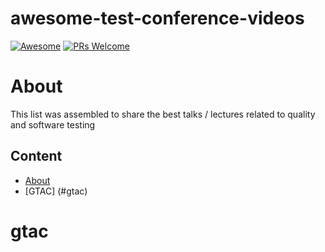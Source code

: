 # awesome-test-conference-videos

[![Awesome](https://cdn.rawgit.com/sindresorhus/awesome/d7305f38d29fed78fa85652e3a63e154dd8e8829/media/badge.svg)](https://github.com/sindresorhus/awesome)
[![PRs Welcome](https://img.shields.io/badge/PRs-welcome-brightgreen.svg)](http://makeapullrequest.com)


# About
This list was assembled to share the best talks / lectures related to quality and software testing


## Content
- [About](#about)
- [GTAC] (#gtac)



# gtac

